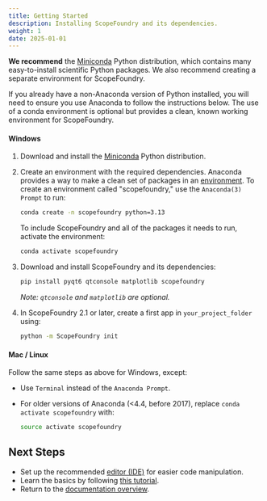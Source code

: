 ```yaml
---
title: Getting Started
description: Installing ScopeFoundry and its dependencies.
weight: 1
date: 2025-01-01
---
```


[anaconda_dl]:https://www.anaconda.com/download/success
[anaconda_env_docs]: http://conda.pydata.org/docs/using/envs.html
[IDE]:/docs/100_development-environment/
[overview]: /docs/

**We recommend** the [Miniconda][anaconda_dl] Python distribution, which contains many easy-to-install scientific Python packages. We also recommend creating a separate environment for ScopeFoundry. 

If you already have a non-Anaconda version of Python installed, you will need to ensure you use Anaconda to follow the instructions below. The use of a conda environment is optional but provides a clean, known working environment for ScopeFoundry.

#### Windows

1. Download and install the [Miniconda][anaconda_dl] Python distribution.

2. Create an environment with the required dependencies. Anaconda provides a way to make a clean set of packages in an [environment][anaconda_env_docs]. To create an environment called "scopefoundry," use the `Anaconda(3) Prompt` to run:

    ```sh
    conda create -n scopefoundry python=3.13
    ```

    To include ScopeFoundry and all of the packages it needs to run, activate the environment:

    ```sh
    conda activate scopefoundry
    ```

3. Download and install ScopeFoundry and its dependencies:

    ```sh
    pip install pyqt6 qtconsole matplotlib scopefoundry
    ```

    *Note: `qtconsole` and `matplotlib` are optional.*


4. In ScopeFoundry 2.1 or later, create a first app in `your_project_folder` using:

    ```bash
    python -m ScopeFoundry init
    ```

#### Mac / Linux

Follow the same steps as above for Windows, except:

- Use `Terminal` instead of the `Anaconda Prompt`.
- For older versions of Anaconda (<4.4, before 2017), replace `conda activate scopefoundry` with:

    ```sh
    source activate scopefoundry
    ```

## Next Steps

- Set up the recommended [editor (IDE)][IDE] for easier code manipulation.
- Learn the basics by following [this tutorial](/docs/11_tools-tutorials/).
- Return to the [documentation overview][overview].

